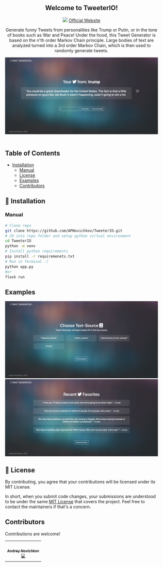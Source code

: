 <div style="padding-top: 40px" align="center">
    <h2>Welcome to TweeterIO!</h2>
</div>


<p align="center">
    <img src="https://img.shields.io/badge/License-MIT-yellow.svg">
    <a href="http://tweeterio.herokuapp.com/welcome">Official Website</a>
</p>
      
                
            


<p align="center">
Generate funny Tweets from personalities like Trump or Putin, or in the tone of books such as War and Peace! Under the hood, this Tweet Generator is based on the n'th order Markov Chain principle. Large bodies of text are analyzed turned into a 3rd order Markov Chain, which is then used to randomly generate tweets. 
</p>



<div align="center">
    <img alt="screenshot" src="docs/images/trump.png">
</div>

<br>

## Table of Contents
- [Installation](#installation)
  - [Manual](#manual)
  - [License](#license)
  - [Examples](#examples)
  - [Contributors](#contributors)

<a name="installation"></a>

## 🚀 Installation

### Manual

```bash
# Clone repo
git clone https://github.com/APNovichkov/TweeterIO.git
# CD into repo folder and setup python virtual environment
cd TweeterIO 
python -m venv
# Install python requirements
pip install -r requiremenets.txt
# Run in Terminal :)
python app.py
#or
flask run
```

## Examples

![Example1](/docs/images/home_page.png)
![Example2](/docs/images/favorites.png)


## 📝 License

By contributing, you agree that your contributions will be licensed under its MIT License.

In short, when you submit code changes, your submissions are understood to be under the same [MIT License](http://choosealicense.com/licenses/mit/) that covers the project. Feel free to contact the maintainers if that's a concern.

<a name="contributors"></a>

## Contributors

Contributions are welcome!

<table>
  <tr>
    <td align="center"><a href="https://github.com/APNovichkov"><br /><sub><b>Andrey Novichkov</b></sub></a><br /><a href="https://github.com/APNovichkov/ParticleIO/commits/master" title="Code">💻</a></td>
  </tr>
</table>
